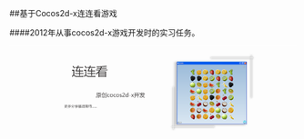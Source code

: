 
##基于Cocos2d-x连连看游戏

####2012年从事cocos2d-x游戏开发时的实习任务。

![image](https://github.com/Jacksgong/COCOS2D-X_LINKGAME/raw/master/readme/raw/pic.png)

